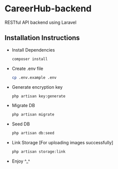# CareerHub-backend

RESTful API backend using Laravel

## Installation Instructions

-   Install Dependencies
    ```bash
    composer install
    ```

*   Create .env file

    ```bash
    cp .env.example .env
    ```

*   Generate encryption key

    ```bash
    php artisan key:generate
    ```

*   Migrate DB

    ```bash
    php artisan migrate
    ```

*   Seed DB

    ```bash
    php artisan db:seed
    ```

*   Link Storage [For uploading images successfully]

    ```bash
    php artisan storage:link
    ```

-   Enjoy ^\_^
